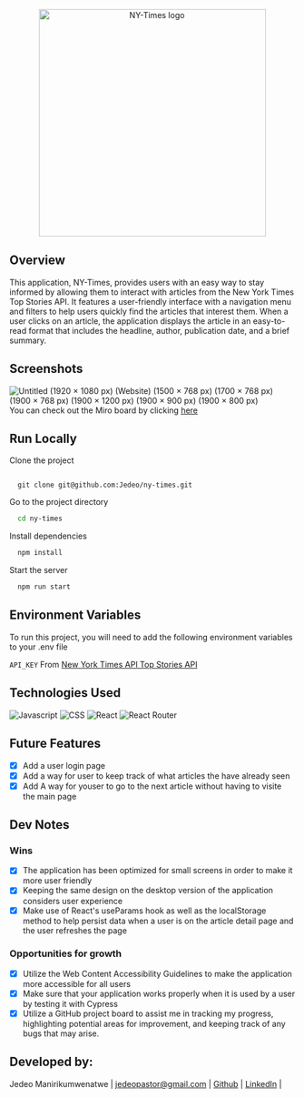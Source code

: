 <p align="center">
  <img width='400' alt='NY-Times logo' src='https://user-images.githubusercontent.com/16736352/212356113-1789ee12-e697-4798-aa3e-675a90d3bee0.svg'>
</p>

## Overview

This application, NY-Times, provides users with an easy way to stay informed by allowing them to interact with articles from the New York Times Top Stories API. It features a user-friendly interface with a navigation menu and filters to help users quickly find the articles that interest them. When a user clicks on an article, the application displays the article in an easy-to-read format that includes the headline, author, publication date, and a brief summary.


## Screenshots
![Untitled (1920 × 1080 px) (Website) (1500 × 768 px) (1700 × 768 px) (1900 × 768 px) (1900 × 1200 px) (1900 × 900 px) (1900 × 800 px)](https://user-images.githubusercontent.com/16736352/211704674-6a5f5af6-003a-4ef1-9e45-d9af8e6fac47.gif)
You can check out the Miro board by clicking [here](https://miro.com/app/board/uXjVPzJgJqQ=/?share_link_id=287367276505)



## Run Locally

Clone the project

```bash![Circle Initial Logo](https://user-images.githubusercontent.com/16736352/212356083-fbb9a36f-18dd-48d2-9ba9-f86d05a95854.svg)

  git clone git@github.com:Jedeo/ny-times.git
```

Go to the project directory

```bash
  cd ny-times
```

Install dependencies

```bash
  npm install
```

Start the server

```bash
  npm run start
```
    
## Environment Variables

To run this project, you will need to add the following environment variables to your .env file

`API_KEY` From  [New York Times API Top Stories API](https://developer.nytimes.com/docs/top-stories-product/1/overview)
    
## Technologies Used

![Javascript](https://img.shields.io/badge/JavaScript-323330?style=for-the-badge&logo=javascript&logoColor=F7DF1E) 
![CSS](https://img.shields.io/badge/CSS3-1572B6?style=for-the-badge&logo=css3&logoColor=white) 
![React](https://img.shields.io/badge/react-%2320232a.svg?style=for-the-badge&logo=react&logoColor=%2361DAFB) 
![React Router](https://img.shields.io/badge/React_Router-CA4245?style=for-the-badge&logo=react-router&logoColor=white) 

## Future Features
- [x] Add a user login page
- [x] Add a way for user to keep track of what articles the have already seen
- [x] Add A way for youser to go to the next article without having to visite the main page

## Dev Notes
### Wins
- [x] The application has been optimized for small screens in order to make it more user friendly
- [x] Keeping the same design on the desktop version of the application considers user experience
- [X] Make use of React's useParams hook as well as the localStorage method to help persist data when a user is on the article detail page and the user refreshes the page 

### Opportunities for growth
- [x] Utilize the Web Content Accessibility Guidelines to make the application more accessible for all users 
- [x] Make sure that your application works properly when it is used by a user by testing it with Cypress 
- [x] Utilize a GitHub project board to assist me in tracking my progress, highlighting potential areas for improvement, and keeping track of any bugs that may arise.

## Developed by:
Jedeo Manirikumwenatwe |
jedeopastor@gmail.com |
[Github](https://github.com/Jedeo) |
[LinkedIn](linkedin.com/in/jedeo) |



